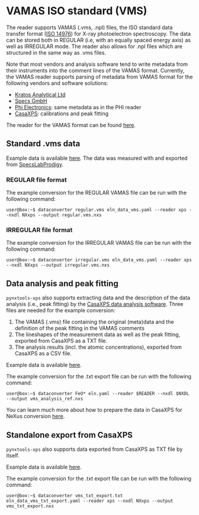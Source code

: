# VAMAS ISO standard (VMS)

The reader supports VAMAS (.vms, .npl) files, the ISO standard data transfer format ([ISO 14976](https://www.iso.org/standard/24269.html)) for X-ray photoelectron spectroscopy. The data can be stored both in REGULAR (i.e, with an equally spaced energy axis) as well as IRREGULAR mode. The reader also allows for .npl files which are structured in the same way as .vms files.

Note that most vendors and analysis software tend to write metadata from their instruments into the comment lines of the VAMAS format. Currently, the VAMAS reader supports parsing of metadata from VAMAS format for the following vendors and software solutions:

- [Kratos Analytical Ltd](https://www.kratos.com/)
- [Specs GmbH](https://www.specs-group.com/specs/)
- [Phi Electronics](https://www.phi.com/): same metadata as in the PHI reader
- [CasaXPS](http://www.casaxps.com/): calibrations and peak fitting

The reader for the VAMAS format can be found [here](https://github.com/FAIRmat-NFDI/pynxtools-xps/tree/main/src/pynxtools_xps/vms).

## Standard .vms data

Example data is available [here](https://github.com/FAIRmat-NFDI/pynxtools-xps/tree/main/examples/vms). The data was measured with and exported from [SpecsLabProdigy](https://www.specs-group.com/nc/specs/products/detail/prodigy/).

### REGULAR file format

<!-- How is this data structured -->

The example conversion for the REGULAR VAMAS file can be run with the following command:

```console
user@box:~$ dataconverter regular.vms eln_data_vms.yaml --reader xps --nxdl NXxps --output regular.vms.nxs 
```

### IRREGULAR file format

<!-- How is this data structured -->

The example conversion for the IRREGULAR VAMAS file can be run with the following command:

```console
user@box:~$ dataconverter irregular.vms eln_data_vms.yaml --reader xps --nxdl NXxps --output irregular.vms.nxs
```

## Data analysis and peak fitting

```pynxtools-xps``` also supports extracting data and the description of the data analysis (i.e., peak fitting)
by the [CasaXPS data analysis software](http://www.casaxps.com/). Three files are needed for the example conversion:

1) The VAMAS (.vms) file containing the original (meta)data and the definition of the peak fitting in the VAMAS
comments
2) The lineshapes of the measurement data as well as the peak fitting, exported from CasaXPS as a TXT file.
3) The analysis results (incl. the atomic concentrations), exported from CasaXPS as a CSV file.

Example data is available [here](https://github.com/FAIRmat-NFDI/pynxtools-xps/tree/main/examples/vms/vms_analysis).

The example conversion for the .txt export file can be run with the following command:

```console
user@box:~$ dataconverter FeO* eln.yaml --reader $READER --nxdl $NXDL --output vms_analysis_ref.nxs
```

You can learn much more about how to prepare the data in CasaXPS for NeXus conversion [here](../explanation/data_processing.md).

## Standalone export from CasaXPS

```pynxtools-xps``` also supports data exported from CasaXPS as TXT file by itself.

Example data is available [here](https://github.com/FAIRmat-NFDI/pynxtools-xps/tree/main/examples/vms/txt_export).

The example conversion for the .txt export file can be run with the following command:

```console
user@box:~$ dataconverter vms_txt_export.txt eln_data_vms_txt_export.yaml --reader xps --nxdl NXxps --output vms_txt_export.nxs
```
